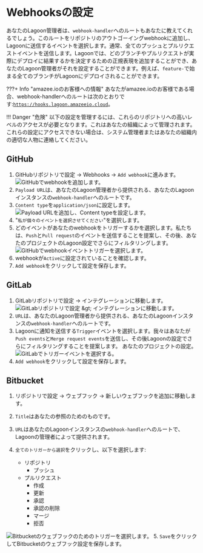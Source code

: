 # Webhooksの設定

あなたのLagoon管理者は、`webhook-handler`へのルートもあなたに教えてくれるでしょう。このルートをリポジトリのアウトゴーイングwebhookに追加し、Lagoonに送信するイベントを選択します。通常、全てのプッシュとプルリクエストイベントを送信します。Lagoonでは、どのブランチやプルリクエストが実際にデプロイに結果するかを決定するための正規表現を追加することができ、あなたのLagoon管理者がそれを設定することができます。例えば、`feature-`で始まる全てのブランチがLagoonにデプロイされることができます。

<!-- markdown-link-check-disable -->
???+ Info "amazee.ioのお客様への情報"
    あなたがamazee.ioのお客様である場合、webhook-handlerへのルートは次のとおりです:[`https://hooks.lagoon.amazeeio.cloud`](https://hooks.lagoon.amazeeio.cloud)。
    <!-- markdown-link-check-enable -->

!!! Danger "危険"
      以下の設定を管理するには、これらのリポジトリへの高いレベルのアクセスが必要となります。これはあなたの組織によって管理されます。これらの設定にアクセスできない場合は、システム管理者またはあなたの組織内の適切な人物に連絡してください。

## GitHub

1. GitHubリポジトリで設定 -> Webhooks -> `Add webhook`に進みます。 ![GitHubでwebhookを追加します。](../images/webhooks-2020-01-23-12-40-16.png)
2. `Payload URL`は、あなたのLagoon管理者から提供される、あなたのLagoonインスタンスの`webhook-handler`へのルートです。
3. `Content type`を`application/json`に設定します。
  ![Payload URLを追加し、Content typeを設定します。](../images/gh_webhook_1.png)
4. "`私が個々のイベントを選択させてください`"を選択します。
5. どのイベントがあなたのwebhookをトリガーするかを選択します。私たちは、`Push`と`Pull request`のイベントを送信することを提案し、その後、あなたのプロジェクトのLagoon設定でさらにフィルタリングします。
  ![GitHubでwebhookイベントトリガーを選択します。](../images/gh_webhook_2.png)
6. webhookが`Active`に設定されていることを確認します。
7. `Add webhook`をクリックして設定を保存します。

## GitLab

1. GitLabリポジトリで設定 -> インテグレーションに移動します。
  ![GitLabリポジトリで設定 &amp;gt; インテグレーションに移動します。](../images/gitlab-settings.png)
2. `URL`は、あなたのLagoon管理者から提供される、あなたのLagoonインスタンスの`webhook-handler`へのルートです。
3. Lagoonに通知を送信する`Trigger`イベントを選択します。我々はあなたが`Push events`と`Merge request events`を送信し、その後Lagoonの設定でさらにフィルタリングすることを提案します。 あなたのプロジェクトの設定。
  ![GitLabでトリガーイベントを選択する。](../images/gitlab_webhook.png)
4. `Add webhook`をクリックして設定を保存します。

## Bitbucket

1. リポジトリで設定 -> ウェブフック -> 新しいウェブフックを追加に移動します。
2. `Title`はあなたの参照のためのものです。
3. `URL`はあなたのLagoonインスタンスの`webhook-handler`へのルートで、Lagoonの管理者によって提供されます。
4. `全てのトリガーから選択`をクリックし、以下を選択します:

   * リポジトリ
     * プッシュ
   * プルリクエスト
     * 作成
     * 更新
     * 承認
     * 承認の削除
     * マージ
     * 拒否

  ![Bitbucketのウェブフックのためのトリガーを選択します。](../images/bb_webhook_1.png)
5. `Save`をクリックしてBitbucketのウェブフック設定を保存します。
